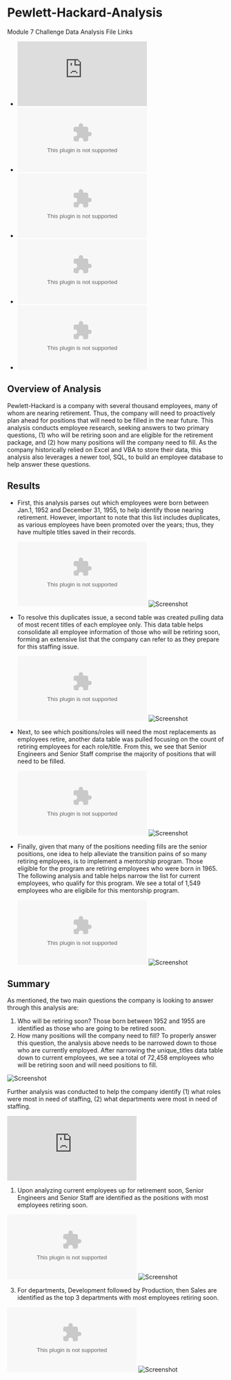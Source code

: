 # Pewlett-Hackard-Analysis
Module 7 Challenge Data Analysis File Links
- ![Employee_Database_challenge.sql](https://github.com/aseo67/Pewlett-Hackard-Analysis/blob/main/Queries/Employee_Database_challenge.sql)
- ![retirement_titles.csv](https://github.com/aseo67/Pewlett-Hackard-Analysis/blob/main/Data/retirement_titles.csv)
- ![unique_titles.csv](https://github.com/aseo67/Pewlett-Hackard-Analysis/blob/main/Data/unique_titles.csv)
- ![retiring_titles.csv](https://github.com/aseo67/Pewlett-Hackard-Analysis/blob/main/Data/retiring_titles.csv)
- ![mentoring_eligibilty.csv](https://github.com/aseo67/Pewlett-Hackard-Analysis/blob/main/Data/mentorship_eligibilty.csv)

## Overview of Analysis
Pewlett-Hackard is a company with several thousand employees, many of whom are nearing retirement. Thus, the company will need to proactively plan ahead for positions that will need to be filled in the near future. This analysis conducts employee research, seeking answers to two primary questions, (1) who will be retiring soon and are eligible for the retirement package, and (2) how many positions will the company need to fill. As the company historically relied on Excel and VBA to store their data, this analysis also leverages a newer tool, SQL, to build an employee database to help answer these questions. 

## Results
- First, this analysis parses out which employees were born between Jan.1, 1952 and December 31, 1955, to help identify those nearing retirement. However, important to note that this list includes duplicates, as various employees have been promoted over the years; thus, they have multiple titles saved in their records. 

  ![retirement_titles.csv](https://github.com/aseo67/Pewlett-Hackard-Analysis/blob/main/Data/retirement_titles.csv)
  ![Screenshot](https://github.com/aseo67/Pewlett-Hackard-Analysis/blob/main/Screenshot_retirement_titles.png)

- To resolve this duplicates issue, a second table was created pulling data of most recent titles of each employee only. This data table helps consolidate all employee information of those who will be retiring soon, forming an extensive list that the company can refer to as they prepare for this staffing issue. 

  ![unique_titles.csv](https://github.com/aseo67/Pewlett-Hackard-Analysis/blob/main/Data/unique_titles.csv)
  ![Screenshot](https://github.com/aseo67/Pewlett-Hackard-Analysis/blob/main/Screenshot_unique_titles.png)

- Next, to see which positions/roles will need the most replacements as employees retire, another data table was pulled focusing on the count of retiring employees for each role/title. From this, we see that Senior Engineers and Senior Staff comprise the majority of positions that will need to be filled. 

  ![retiring_titles.csv](https://github.com/aseo67/Pewlett-Hackard-Analysis/blob/main/Data/retiring_titles.csv)
  ![Screenshot](https://github.com/aseo67/Pewlett-Hackard-Analysis/blob/main/Screenshot_retiring_titles.png)

- Finally, given that many of the positions needing fills are the senior positions, one idea to help alleviate the transition pains of so many retiring employees, is to implement a mentorship program. Those eligible for the program are retiring employees who were born in 1965. The following analysis and table helps narrow the list for current employees, who qualify for this program. We see a total of 1,549 employees who are eligibile for this mentorship program. 

  ![mentoring_eligibilty.csv](https://github.com/aseo67/Pewlett-Hackard-Analysis/blob/main/Data/mentorship_eligibilty.csv)
  ![Screenshot](https://github.com/aseo67/Pewlett-Hackard-Analysis/blob/main/Screenshot_mentorship_eligibility.png)


## Summary
As mentioned, the two main questions the company is looking to answer through this analysis are: 
  1. Who will be retiring soon? Those born between 1952 and 1955 are identified as those who are going to be retired soon. 
  2. How many positions will the company need to fill? To properly answer this question, the analysis above needs to be narrowed down to those who are currently employed. After narrowing the unique_titles data table down to current employees, we see a total of 72,458 employees who will be retiring soon and will need positions to fill. 

  ![Screenshot](https://github.com/aseo67/Pewlett-Hackard-Analysis/blob/main/Screenshot_curr_retiring_emp_total.png)

Further analysis was conducted to help the company identify (1) what roles were most in need of staffing, (2) what departments were most in need of staffing. 

  ![Employee_Database_challenge_AdditionalQueries.sql](https://github.com/aseo67/Pewlett-Hackard-Analysis/blob/main/Queries/Employee_Database_challenge_AdditionalQueries.sql)

  1. Upon analyzing current employees up for retirement soon, Senior Engineers and Senior Staff are identified as the positions with most employees retiring soon. 
  
  ![retiring_titles_curr.csv](https://github.com/aseo67/Pewlett-Hackard-Analysis/blob/main/Data/retiring_titles_curr.csv)
  ![Screenshot](https://github.com/aseo67/Pewlett-Hackard-Analysis/blob/main/Screenshot_retiring_titles_curr.png)
  
  3. For departments, Development followed by Production, then Sales are identified as the top 3 departments with most employees retiring soon.  

  ![retiring_departments.csv](https://github.com/aseo67/Pewlett-Hackard-Analysis/blob/main/Data/retiring_departments.csv)
  ![Screenshot](https://github.com/aseo67/Pewlett-Hackard-Analysis/blob/main/Screenshot_retiring_depts.png)

